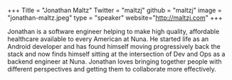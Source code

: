 +++
Title = "Jonathan Maltz"
Twitter = "maltzj"
github = "maltzj"
image = "jonathan-maltz.jpeg"
type = "speaker"
website="http://maltzj.com"
+++

Jonathan is a software engineer helping to make high quality, affordable healthcare available to every American at Nuna. He started life as an Android developer and has found himself moving progressively back the stack and now finds himself sitting at the intersection of Dev and Ops as a backend engineer at Nuna. Jonathan loves bringing together people with different perspectives and getting them to collaborate more effectively.
